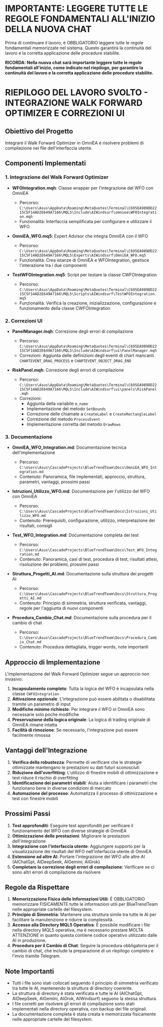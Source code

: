 # IMPORTANTE: LEGGERE TUTTE LE REGOLE FONDAMENTALI ALL'INIZIO DELLA NUOVA CHAT

Prima di continuare il lavoro, è OBBLIGATORIO leggere tutte le regole fondamentali memorizzate nel sistema.
Questo garantirà la continuità del lavoro e la corretta applicazione delle procedure stabilite.

**RICORDA: Nella nuova chat sarà importante leggere tutte le regole fondamentali all'inizio, come indicato nel riepilogo, per garantire la continuità del lavoro e la corretta applicazione delle procedure stabilite.**

# RIEPILOGO DEL LAVORO SVOLTO - INTEGRAZIONE WALK FORWARD OPTIMIZER E CORREZIONI UI

## Obiettivo del Progetto
Integrare il Walk Forward Optimizer in OmniEA e risolvere problemi di compilazione nei file dell'interfaccia utente.

## Componenti Implementati

### 1. Integrazione del Walk Forward Optimizer
- **WFOIntegration.mqh**: Classe wrapper per l'integrazione del WFO con OmniEA
  - Percorso: `C:\Users\Asus\AppData\Roaming\MetaQuotes\Terminal\C695EA989DD2215C5F14AD2E649A7166\MQL5\Include\AIWindsurf\omniea\WFOIntegration.mqh`
  - Funzionalità: Interfaccia semplificata per configurare e utilizzare il WFO

- **OmniEA_WFO.mq5**: Expert Advisor che integra OmniEA con il WFO
  - Percorso: `C:\Users\Asus\AppData\Roaming\MetaQuotes\Terminal\C695EA989DD2215C5F14AD2E649A7166\MQL5\Experts\AIWindsurf\OmniEA_WFO.mq5`
  - Funzionalità: Crea istanze di OmniEA e WFOIntegration, gestisce l'interazione tra i due componenti

- **TestWFOIntegration.mq5**: Script per testare la classe CWFOIntegration
  - Percorso: `C:\Users\Asus\AppData\Roaming\MetaQuotes\Terminal\C695EA989DD2215C5F14AD2E649A7166\MQL5\Scripts\AIWindsurf\TestWFOIntegration.mq5`
  - Funzionalità: Verifica la creazione, inizializzazione, configurazione e funzionamento della classe CWFOIntegration

### 2. Correzioni UI
- **PanelManager.mqh**: Correzione degli errori di compilazione
  - Percorso: `C:\Users\Asus\AppData\Roaming\MetaQuotes\Terminal\C695EA989DD2215C5F14AD2E649A7166\MQL5\Include\AIWindsurf\ui\PanelManager.mqh`
  - Correzioni: Aggiunta delle definizioni degli eventi di chart mancanti `CHARTEVENT_DRAG_PROCESS` e `CHARTEVENT_OBJECT_DRAG_END`

- **RiskPanel.mqh**: Correzione degli errori di compilazione
  - Percorso: `C:\Users\Asus\AppData\Roaming\MetaQuotes\Terminal\C695EA989DD2215C5F14AD2E649A7166\MQL5\Include\AIWindsurf\ui\panels\RiskPanel.mqh`
  - Correzioni: 
    - Aggiunta della variabile `m_name`
    - Implementazione del metodo `SetBounds`
    - Correzione delle chiamate a `CreateLabel` e `CreateRectangleLabel`
    - Correzione del metodo `ProcessEvent`
    - Implementazione corretta del metodo `DrawRows`

### 3. Documentazione
- **OmniEA_WFO_Integration.md**: Documentazione tecnica dell'implementazione
  - Percorso: `C:\Users\Asus\CascadeProjects\BlueTrendTeam\Docs\OmniEA_WFO_Integration.md`
  - Contenuto: Panoramica, file implementati, approccio, struttura, parametri, vantaggi, prossimi passi

- **Istruzioni_Utilizzo_WFO.md**: Documentazione per l'utilizzo del WFO con OmniEA
  - Percorso: `C:\Users\Asus\CascadeProjects\BlueTrendTeam\Docs\Istruzioni_Utilizzo_WFO.md`
  - Contenuto: Prerequisiti, configurazione, utilizzo, interpretazione dei risultati, consigli

- **Test_WFO_Integration.md**: Documentazione completa dei test
  - Percorso: `C:\Users\Asus\CascadeProjects\BlueTrendTeam\Docs\Test_WFO_Integration.md`
  - Contenuto: Panoramica, casi di test, procedura di test, risultati attesi, risoluzione dei problemi, prossimi passi

- **Struttura_Progetti_AI.md**: Documentazione sulla struttura dei progetti AI
  - Percorso: `C:\Users\Asus\CascadeProjects\BlueTrendTeam\Docs\Struttura_Progetti_AI.md`
  - Contenuto: Principio di simmetria, struttura verificata, vantaggi, regole per l'aggiunta di nuovi componenti

- **Procedura_Cambio_Chat.md**: Documentazione sulla procedura per il cambio di chat
  - Percorso: `C:\Users\Asus\CascadeProjects\BlueTrendTeam\Docs\Procedura_Cambio_Chat.md`
  - Contenuto: Procedura dettagliata, trigger words, note importanti

## Approccio di Implementazione

L'implementazione del Walk Forward Optimizer segue un approccio non invasivo:
1. **Incapsulamento completo**: Tutta la logica del WFO è incapsulata nella classe `CWFOIntegration`
2. **Attivazione opzionale**: L'integrazione può essere abilitata o disabilitata tramite un parametro di input
3. **Modifiche minime richieste**: Per integrare il WFO in OmniEA sono necessarie solo poche modifiche
4. **Preservazione della logica originale**: La logica di trading originale di OmniEA rimane intatta
5. **Facilità di rimozione**: Se necessario, l'integrazione può essere facilmente rimossa

## Vantaggi dell'Integrazione

1. **Verifica della robustezza**: Permette di verificare che le strategie ottimizzate mantengano le prestazioni su dati futuri sconosciuti
2. **Riduzione dell'overfitting**: L'utilizzo di finestre mobili di ottimizzazione e test riduce il rischio di overfitting
3. **Identificazione dei parametri stabili**: Aiuta a identificare i parametri che funzionano bene in diverse condizioni di mercato
4. **Automazione del processo**: Automatizza il processo di ottimizzazione e test con finestre mobili

## Prossimi Passi

1. **Test approfonditi**: Eseguire test approfonditi per verificare il funzionamento del WFO con diverse strategie di OmniEA
2. **Ottimizzazione delle prestazioni**: Migliorare le prestazioni dell'integrazione
3. **Integrazione con l'interfaccia utente**: Aggiungere supporto per la visualizzazione dei risultati del WFO nell'interfaccia utente di OmniEA
4. **Estensione ad altre AI**: Portare l'integrazione del WFO alle altre AI (AIChatGpt, AIDeepSeek, AIGemini, AIGrok)
5. **Completare la correzione degli errori di compilazione**: Verificare se ci sono altri errori di compilazione da risolvere

## Regole da Rispettare

1. **Memorizzazione Fisica delle Informazioni Utili**: È OBBLIGATORIO memorizzare FISICAMENTE tutte le informazioni utili per BlueTrendTeam nelle appropriate cartelle del filesystem.
2. **Principio di Simmetria**: Mantenere una struttura simile tra tutte le AI per facilitare la manutenzione e ridurre la complessità.
3. **Accesso alla Directory MQL5 Operativa**: È possibile modificare i file nella directory MQL5 operativa, ma è necessario prestare MOLTA ATTENZIONE in quanto questa contiene codice operativo utilizzato dalle AI in produzione.
4. **Procedura per il Cambio di Chat**: Seguire la procedura obbligatoria per il cambio di chat, che include la preparazione di un riepilogo completo e l'invio tramite Telegram.

## Note Importanti

- Tutti i file sono stati collocati seguendo il principio di simmetria verificato tra tutte le AI, mantenendo la struttura di directory coerente.
- La struttura di directory è stata verificata e tutte le AI (AIChatGpt, AIDeepSeek, AIGemini, AIGrok, AIWindsurf) seguono la stessa struttura.
- I file corretti per risolvere gli errori di compilazione sono stati implementati nella directory operativa, con backup dei file originali.
- La documentazione completa è stata creata e memorizzata fisicamente nelle appropriate cartelle del filesystem.

